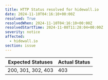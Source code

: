 ```yaml
---
title: HTTP Status resolved for hidewall.io
date: 2024-11-10T04:16:10+00:00Z
resolved: True
resolvedWhen: 2024-11-10T04:16:10+00:00Z
resolvedStartTime: 2024-11-08T11:28:04+00:00Z
severity: notice
affected:
  - hidewall.io
section: issue
---
```


| Expected Statuses | Actual Status  |
|-------------------|----------------|
| 200, 301, 302, 403 | 403 |
